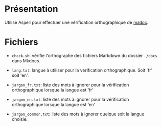 # Présentation

Utilise Aspell pour effectuer une vérification
orthographique de [madoc](https://github.com/kevung/madoc).

# Fichiers

- `check.sh`: vérifie l'orthographe des fichiers Markdown du dossier `./docs` dans Mkdocs.

- `lang.txt`: langue à utiliser pour la vérification
  orthographique. Soit 'fr' soit 'en'.

- `jargon_fr.txt`: liste des mots à ignorer pour la vérification
  orthographique lorsque la langue est 'fr'

- `jargon_en.txt`: liste des mots à ignorer pour la vérification
  orthographique lorsque la langue est 'en'

- `jargon_common.txt`: liste des mots à ignorer quelque soit la
  langue choisie.

